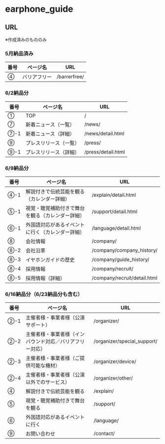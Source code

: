 # earphone_guide

## URL
※作成済みのもののみ

### 5月納品済み
| 番号 | ページ名 | URL |
| ---- | ---- | ---- |
| ④ | バリアフリー | /barrerfree/ |

### 6/2納品分
| 番号 | ページ名 | URL |
| ---- | ---- | ---- |
| ① | TOP | / |
| ⑦ | 新着ニュース（一覧） | /news/ |
| ⑦-1 | 新着ニュース（詳細） | /news/detail.html |
| ⑨ | プレスリリース（一覧） | /press/ |
| ⑨-1 | プレスリリース（詳細） | /press/detail.html |

### 6/9納品分
| 番号 | ページ名 | URL |
| ---- | ---- | ---- |
| ④-1 | 解説付きで伝統芸能を観る（カレンダー詳細） | /explain/detail.html |
| ⑤-1 | 視覚・聴覚補助付きで舞台を観る（カレンダー詳細） | /support/detail.html |
| ⑥-1 | 外国語対応があるイベントに行く（カレンダー詳細） | /language/detail.html |
| ⑧ | 会社情報 | /company/ |
| ⑧-2 | 会社沿革 | /company/company_history/ |
| ⑧-3 | イヤホンガイドの歴史 | /company/guide_history/ |
| ⑧-4 | 採用情報 | /company/recruit/ |
| ⑧-5 | 採用情報（詳細） | /company/recruit/detail.html |

### 6/16納品分（6/23納品分も含む）
| 番号 | ページ名 | URL |
| ---- | ---- | ---- |
| ②-1 | 主催者様・事業者様（公演サポート） | /organizer/ |
| ②-2 | 主催者様・事業者様（インバウンド対応／バリアフリー対応） | /organizer/special_support/ |
| ②-3 | 主催者様・事業者様（ご提供可能な機材） | /organizer/device/ |
| ②-4 | 主催者様・事業者様（公演以外でのサービス） | /organizer/other/ |
| ④ | 解説付きで伝統芸能を観る | /explain/ |
| ⑤ | 視覚・聴覚補助付きで舞台を観る | /support/ |
| ⑥ | 外国語対応があるイベントに行く | /language/ |
| ⑨ | お問い合わせ | /contact/ |